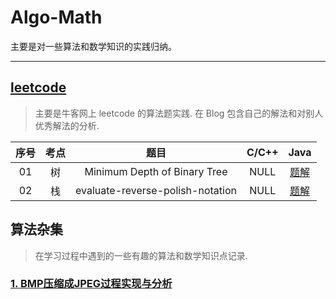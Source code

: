 # Algo-Math

主要是对一些算法和数学知识的实践归纳。

---

## [leetcode](https://www.nowcoder.com/ta/leetcode)

> 主要是牛客网上 leetcode 的算法题实践. 在 Blog 包含自己的解法和对别人优秀解法的分析.

 序号 | 考点 |               题目               | C/C++   |        Java     
:---:|:---:|:--------------------------------:|:-------:|:---------------:
  01 | 树  | Minimum Depth of Binary Tree     |   NULL  | [题解](http://fitzeng.org/2017/07/17/AlgoAndMath/#jump_01) 
  02 | 栈  | evaluate-reverse-polish-notation |   NULL  | [题解](http://fitzeng.org/2017/07/17/AlgoAndMath/#jump_02) 


## 算法杂集
> 在学习过程中遇到的一些有趣的算法和数学知识点记录.

### [1. BMP压缩成JPEG过程实现与分析](http://fitzeng.org/2017/06/13/BMP2JPEG/)